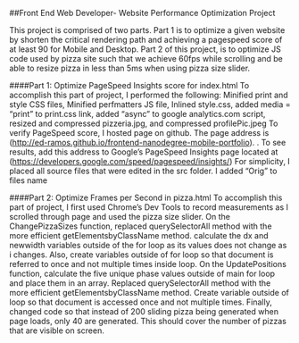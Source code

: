 ##Front End Web Developer- Website Performance Optimization Project

This project is comprised of two parts. Part 1 is to optimize a given website by shorten the critical rendering path and achieving a pagespeed score of at least 90 for Mobile and Desktop. Part 2 of this project, is to optimize JS code used by pizza site such that we achieve 60fps while scrolling and be able to resize pizza in less than 5ms when using pizza size slider.

####Part 1: Optimize PageSpeed Insights score for index.html
To accomplish this part of project, I performed the following: Minified print and style CSS files, Minified perfmatters JS file, Inlined style.css, added media = “print” to print.css link, added “async” to google analytics.com script, resized and compressed pizzeria.jpg, and compressed profilePic.jpeg
To verify PageSpeed score, I hosted page on github. The page address is (http://ed-ramos.github.io/frontend-nanodegree-mobile-portfolio). . To see results, add this address to Google’s PageSpeed Insights page located at (https://developers.google.com/speed/pagespeed/insights/)
For simplicity, I placed all source files that were edited in the src folder. I added “Orig” to files name

####Part 2: Optimize Frames per Second in pizza.html
To accomplish this part of project, I first used Chrome’s Dev Tools to record measurements as I scrolled through page and used the pizza size slider.
On the ChangePizzaSizes function, replaced querySelectorAll method with the more efficient getElementsbyClassName method.  calculate the dx and newwidth variables outside of the for loop as its values does not change as i changes.  Also, create variables outside of for loop so that document is referred to once and not multiple times inside loop.
On the UpdatePositions function,  calculate the five unique phase values outside of main for loop and place them in an array. Replaced querySelectorAll method with the more efficient getElementsbyClassName method. Create variable outside of loop so that document is accessed once and not multiple times.
Finally, changed code so that instead of 200 sliding pizza being generated when page loads, only 40 are generated. This should cover the number of pizzas that are visible on screen.
